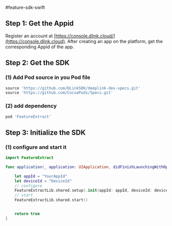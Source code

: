 #feature-sdk-swift

## Step 1: Get the Appid

Register an account at [https://console.dlink.cloud/](https://console.dlink.cloud). After creating an app on the platform, get the corresponding Appid of the app.

## Step 2: Get the SDK

### (1) Add Pod source in you Pod file

```Ruby
source 'https://github.com/DLinkSDK/deeplink-dev-specs.git'
source 'https://github.com/CocoaPods/Specs.git'
```

### (2) add dependency
```Ruby
pod 'FeatureExtract'
```
## Step 3: Initialize the SDK 

### (1) configure and start it
```swift
import FeatureExtract

func application(_ application: UIApplication, didFinishLaunchingWithOptions launchOptions: [UIApplication.LaunchOptionsKey: Any]?) -> Bool {    

    let appId = "YourAppId"
    let deviceId = "DeviceId"
    // configure
    FeatureExtractLib.shared.setup(.init(appId: appId, deviceId: deviceId))
    // start
    FeatureExtractLib.shared.start()


    return true
}
```

